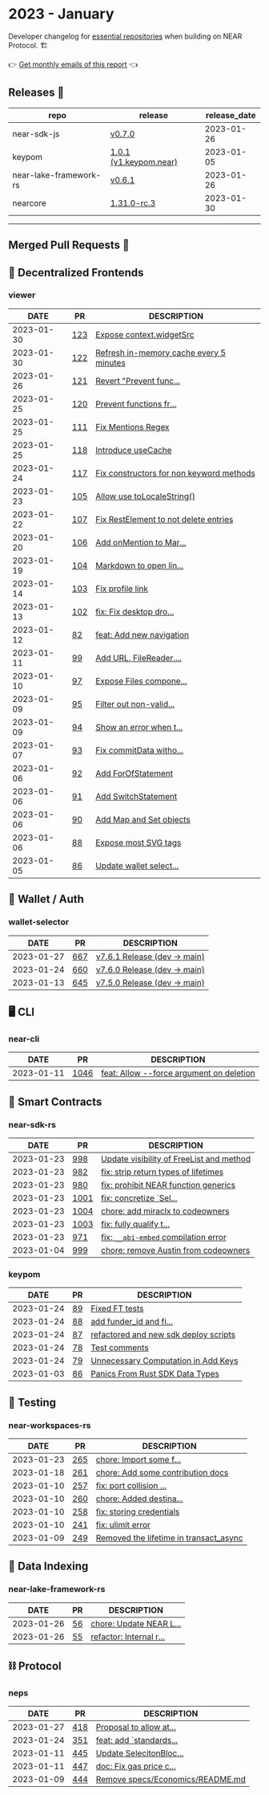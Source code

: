 # 2023 - January

Developer changelog for [essential repositories](https://near.dev) when building on NEAR Protocol. 🏗️

👉 [Get monthly emails of this report](https://docs.google.com/forms/d/1JfFUbTq3ELUlScJT1UI9PQPuQsv0W2jcTa7P94KrS5U/edit) 👈

## Releases  🎉

| repo | release | release_date |
| --- | --- | --- |
| near-sdk-js | [v0.7.0](https://github.com/near/near-sdk-js/releases/tag/v0.7.0) | 2023-01-26 |
| keypom | [1.0.1 (v1.keypom.near)](https://github.com/keypom/keypom/releases/tag/v1.keypom.near) | 2023-01-05 |
| near-lake-framework-rs | [v0.6.1](https://github.com/near/near-lake-framework-rs/releases/tag/v0.6.1) | 2023-01-26 |
| nearcore | [1.31.0-rc.3](https://github.com/near/nearcore/releases/tag/1.31.0-rc.3) | 2023-01-30 |

---

## Merged Pull Requests  🚀

## 🚀 Decentralized Frontends

### viewer

| DATE | PR | DESCRIPTION |
| --- | --- | --- |
| 2023-01-30 | [123](https://github.com/NearSocial/viewer/pull/123) | [Expose context.widgetSrc](https://github.com/NearSocial/viewer/pull/123) |
| 2023-01-30 | [122](https://github.com/NearSocial/viewer/pull/122) | [Refresh in-memory cache every 5 minutes](https://github.com/NearSocial/viewer/pull/122) |
| 2023-01-26 | [121](https://github.com/NearSocial/viewer/pull/121) | [Revert "Prevent func...](https://github.com/NearSocial/viewer/pull/121) |
| 2023-01-25 | [120](https://github.com/NearSocial/viewer/pull/120) | [Prevent functions fr...](https://github.com/NearSocial/viewer/pull/120) |
| 2023-01-25 | [111](https://github.com/NearSocial/viewer/pull/111) | [Fix Mentions Regex](https://github.com/NearSocial/viewer/pull/111) |
| 2023-01-25 | [118](https://github.com/NearSocial/viewer/pull/118) | [Introduce useCache](https://github.com/NearSocial/viewer/pull/118) |
| 2023-01-24 | [117](https://github.com/NearSocial/viewer/pull/117) | [Fix constructors for non keyword methods](https://github.com/NearSocial/viewer/pull/117) |
| 2023-01-23 | [105](https://github.com/NearSocial/viewer/pull/105) | [Allow use toLocaleString()](https://github.com/NearSocial/viewer/pull/105) |
| 2023-01-22 | [107](https://github.com/NearSocial/viewer/pull/107) | [Fix RestElement to not delete entries](https://github.com/NearSocial/viewer/pull/107) |
| 2023-01-20 | [106](https://github.com/NearSocial/viewer/pull/106) | [Add onMention to Mar...](https://github.com/NearSocial/viewer/pull/106) |
| 2023-01-19 | [104](https://github.com/NearSocial/viewer/pull/104) | [Markdown to open lin...](https://github.com/NearSocial/viewer/pull/104) |
| 2023-01-14 | [103](https://github.com/NearSocial/viewer/pull/103) | [Fix profile link](https://github.com/NearSocial/viewer/pull/103) |
| 2023-01-13 | [102](https://github.com/NearSocial/viewer/pull/102) | [fix: Fix desktop dro...](https://github.com/NearSocial/viewer/pull/102) |
| 2023-01-12 | [82](https://github.com/NearSocial/viewer/pull/82) | [feat: Add new navigation](https://github.com/NearSocial/viewer/pull/82) |
| 2023-01-11 | [99](https://github.com/NearSocial/viewer/pull/99) | [Add URL, FileReader....](https://github.com/NearSocial/viewer/pull/99) |
| 2023-01-10 | [97](https://github.com/NearSocial/viewer/pull/97) | [Expose Files compone...](https://github.com/NearSocial/viewer/pull/97) |
| 2023-01-09 | [95](https://github.com/NearSocial/viewer/pull/95) | [Filter out non-valid...](https://github.com/NearSocial/viewer/pull/95) |
| 2023-01-09 | [94](https://github.com/NearSocial/viewer/pull/94) | [Show an error when t...](https://github.com/NearSocial/viewer/pull/94) |
| 2023-01-07 | [93](https://github.com/NearSocial/viewer/pull/93) | [Fix commitData witho...](https://github.com/NearSocial/viewer/pull/93) |
| 2023-01-06 | [92](https://github.com/NearSocial/viewer/pull/92) | [Add ForOfStatement](https://github.com/NearSocial/viewer/pull/92) |
| 2023-01-06 | [91](https://github.com/NearSocial/viewer/pull/91) | [Add SwitchStatement](https://github.com/NearSocial/viewer/pull/91) |
| 2023-01-06 | [90](https://github.com/NearSocial/viewer/pull/90) | [Add Map and Set objects](https://github.com/NearSocial/viewer/pull/90) |
| 2023-01-06 | [88](https://github.com/NearSocial/viewer/pull/88) | [Expose most SVG tags](https://github.com/NearSocial/viewer/pull/88) |
| 2023-01-05 | [86](https://github.com/NearSocial/viewer/pull/86) | [Update wallet select...](https://github.com/NearSocial/viewer/pull/86) |

## 🔑 Wallet / Auth

### wallet-selector

| DATE | PR | DESCRIPTION |
| --- | --- | --- |
| 2023-01-27 | [667](https://github.com/near/wallet-selector/pull/667) | [v7.6.1 Release (dev -> main)](https://github.com/near/wallet-selector/pull/667) |
| 2023-01-24 | [660](https://github.com/near/wallet-selector/pull/660) | [v7.6.0 Release (dev -> main)](https://github.com/near/wallet-selector/pull/660) |
| 2023-01-13 | [645](https://github.com/near/wallet-selector/pull/645) | [v7.5.0 Release (dev -> main)](https://github.com/near/wallet-selector/pull/645) |

## 🖥️ CLI

### near-cli

| DATE | PR | DESCRIPTION |
| --- | --- | --- |
| 2023-01-11 | [1046](https://github.com/near/near-cli/pull/1046) | [feat: Allow --force argument on deletion](https://github.com/near/near-cli/pull/1046) |

## 📝 Smart Contracts

### near-sdk-rs

| DATE | PR | DESCRIPTION |
| --- | --- | --- |
| 2023-01-23 | [998](https://github.com/near/near-sdk-rs/pull/998) | [Update visibility of FreeList and method](https://github.com/near/near-sdk-rs/pull/998) |
| 2023-01-23 | [982](https://github.com/near/near-sdk-rs/pull/982) | [fix: strip return types of lifetimes](https://github.com/near/near-sdk-rs/pull/982) |
| 2023-01-23 | [980](https://github.com/near/near-sdk-rs/pull/980) | [fix: prohibit NEAR function generics](https://github.com/near/near-sdk-rs/pull/980) |
| 2023-01-23 | [1001](https://github.com/near/near-sdk-rs/pull/1001) | [fix: concretize `Sel...](https://github.com/near/near-sdk-rs/pull/1001) |
| 2023-01-23 | [1004](https://github.com/near/near-sdk-rs/pull/1004) | [chore: add miraclx to codeowners](https://github.com/near/near-sdk-rs/pull/1004) |
| 2023-01-23 | [1003](https://github.com/near/near-sdk-rs/pull/1003) | [fix: fully qualify t...](https://github.com/near/near-sdk-rs/pull/1003) |
| 2023-01-23 | [971](https://github.com/near/near-sdk-rs/pull/971) | [fix: `__abi-embed` compilation error](https://github.com/near/near-sdk-rs/pull/971) |
| 2023-01-04 | [999](https://github.com/near/near-sdk-rs/pull/999) | [chore: remove Austin from codeowners](https://github.com/near/near-sdk-rs/pull/999) |

### keypom

| DATE | PR | DESCRIPTION |
| --- | --- | --- |
| 2023-01-24 | [89](https://github.com/keypom/keypom/pull/89) | [Fixed FT tests](https://github.com/keypom/keypom/pull/89) |
| 2023-01-24 | [88](https://github.com/keypom/keypom/pull/88) | [add funder_id and fi...](https://github.com/keypom/keypom/pull/88) |
| 2023-01-24 | [87](https://github.com/keypom/keypom/pull/87) | [refactored and new sdk deploy scripts](https://github.com/keypom/keypom/pull/87) |
| 2023-01-24 | [78](https://github.com/keypom/keypom/pull/78) | [Test comments](https://github.com/keypom/keypom/pull/78) |
| 2023-01-24 | [79](https://github.com/keypom/keypom/pull/79) | [Unnecessary Computation in Add Keys](https://github.com/keypom/keypom/pull/79) |
| 2023-01-03 | [86](https://github.com/keypom/keypom/pull/86) | [Panics From Rust SDK Data Types](https://github.com/keypom/keypom/pull/86) |

## 🧪 Testing

### near-workspaces-rs

| DATE | PR | DESCRIPTION |
| --- | --- | --- |
| 2023-01-23 | [265](https://github.com/near/near-workspaces-rs/pull/265) | [chore: Import some f...](https://github.com/near/near-workspaces-rs/pull/265) |
| 2023-01-18 | [261](https://github.com/near/near-workspaces-rs/pull/261) | [chore: Add some contribution docs](https://github.com/near/near-workspaces-rs/pull/261) |
| 2023-01-10 | [257](https://github.com/near/near-workspaces-rs/pull/257) | [fix: port collision ...](https://github.com/near/near-workspaces-rs/pull/257) |
| 2023-01-10 | [260](https://github.com/near/near-workspaces-rs/pull/260) | [chore: Added destina...](https://github.com/near/near-workspaces-rs/pull/260) |
| 2023-01-10 | [258](https://github.com/near/near-workspaces-rs/pull/258) | [fix: storing credentials](https://github.com/near/near-workspaces-rs/pull/258) |
| 2023-01-10 | [241](https://github.com/near/near-workspaces-rs/pull/241) | [fix: ulimit error](https://github.com/near/near-workspaces-rs/pull/241) |
| 2023-01-09 | [249](https://github.com/near/near-workspaces-rs/pull/249) | [Removed the lifetime in transact_async](https://github.com/near/near-workspaces-rs/pull/249) |

## 🔎 Data Indexing

### near-lake-framework-rs

| DATE | PR | DESCRIPTION |
| --- | --- | --- |
| 2023-01-26 | [56](https://github.com/near/near-lake-framework-rs/pull/56) | [chore: Update NEAR L...](https://github.com/near/near-lake-framework-rs/pull/56) |
| 2023-01-26 | [55](https://github.com/near/near-lake-framework-rs/pull/55) | [refactor: Internal r...](https://github.com/near/near-lake-framework-rs/pull/55) |

## ⛓️ Protocol

### neps

| DATE | PR | DESCRIPTION |
| --- | --- | --- |
| 2023-01-27 | [418](https://github.com/near/NEPs/pull/418) | [Proposal to allow at...](https://github.com/near/NEPs/pull/418) |
| 2023-01-24 | [351](https://github.com/near/NEPs/pull/351) | [feat: add `standards...](https://github.com/near/NEPs/pull/351) |
| 2023-01-11 | [445](https://github.com/near/NEPs/pull/445) | [Update SelecitonBloc...](https://github.com/near/NEPs/pull/445) |
| 2023-01-11 | [447](https://github.com/near/NEPs/pull/447) | [doc: Fix gas price c...](https://github.com/near/NEPs/pull/447) |
| 2023-01-09 | [444](https://github.com/near/NEPs/pull/444) | [Remove specs/Economics/README.md](https://github.com/near/NEPs/pull/444) |
